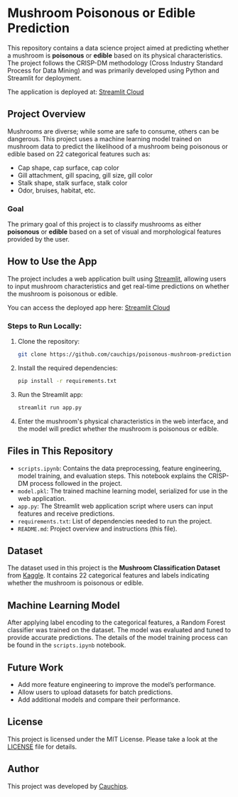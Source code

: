 # Mushroom Poisonous or Edible Prediction

This repository contains a data science project aimed at predicting whether a mushroom is **poisonous** or **edible** based on its physical characteristics. The project follows the CRISP-DM methodology (Cross Industry Standard Process for Data Mining) and was primarily developed using Python and Streamlit for deployment.

The application is deployed at: [Streamlit Cloud](https://poisonous-mushroom-prediction.streamlit.app)

## Project Overview

Mushrooms are diverse; while some are safe to consume, others can be dangerous. This project uses a machine learning model trained on mushroom data to predict the likelihood of a mushroom being poisonous or edible based on 22 categorical features such as:

- Cap shape, cap surface, cap color
- Gill attachment, gill spacing, gill size, gill color
- Stalk shape, stalk surface, stalk color
- Odor, bruises, habitat, etc.

### Goal

The primary goal of this project is to classify mushrooms as either **poisonous** or **edible** based on a set of visual and morphological features provided by the user.

## How to Use the App

The project includes a web application built using [Streamlit](https://streamlit.io/), allowing users to input mushroom characteristics and get real-time predictions on whether the mushroom is poisonous or edible.

You can access the deployed app here: [Streamlit Cloud](https://poisonous-mushroom-prediction.streamlit.app)

### Steps to Run Locally:

1. Clone the repository:
    ```bash
    git clone https://github.com/cauchips/poisonous-mushroom-prediction.git
    ```

2. Install the required dependencies:
    ```bash
    pip install -r requirements.txt
    ```

3. Run the Streamlit app:
    ```bash
    streamlit run app.py
    ```

4. Enter the mushroom's physical characteristics in the web interface, and the model will predict whether the mushroom is poisonous or edible.

## Files in This Repository

- `scripts.ipynb`: Contains the data preprocessing, feature engineering, model training, and evaluation steps. This notebook explains the CRISP-DM process followed in the project.
- `model.pkl`: The trained machine learning model, serialized for use in the web application.
- `app.py`: The Streamlit web application script where users can input features and receive predictions.
- `requirements.txt`: List of dependencies needed to run the project.
- `README.md`: Project overview and instructions (this file).

## Dataset

The dataset used in this project is the **Mushroom Classification Dataset** from [Kaggle](https://www.kaggle.com/datasets/uciml/mushroom-classification/data?select=mushrooms.csv). It contains 22 categorical features and labels indicating whether the mushroom is poisonous or edible.

## Machine Learning Model

After applying label encoding to the categorical features, a Random Forest classifier was trained on the dataset. The model was evaluated and tuned to provide accurate predictions. The details of the model training process can be found in the `scripts.ipynb` notebook.

## Future Work

- Add more feature engineering to improve the model’s performance.
- Allow users to upload datasets for batch predictions.
- Add additional models and compare their performance.

## License

This project is licensed under the MIT License. Please take a look at the [LICENSE](LICENSE) file for details.

## Author

This project was developed by [Cauchips](https://github.com/cauchips).
